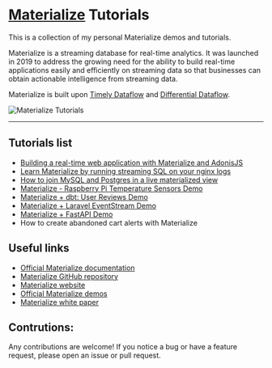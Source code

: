 # [Materialize](https://materialize.com) Tutorials

This is a collection of my personal Materialize demos and tutorials.

Materialize is a streaming database for real-time analytics. It was launched in 2019 to address the growing need for the ability to build real-time applications easily and efficiently on streaming data so that businesses can obtain actionable intelligence from streaming data.

Materialize is built upon [Timely Dataflow](https://github.com/TimelyDataflow/timely-dataflow) and [Differential Dataflow](https://github.com/TimelyDataflow/differential-dataflow).

![Materialize Tutorials](https://user-images.githubusercontent.com/21223421/144993631-8234a2e5-d7ef-47e8-af86-30b0fb1205d2.png)

---

## Tutorials list

* [Building a real-time web application with Materialize and AdonisJS](./mz-adonis-demo)
* [Learn Materialize by running streaming SQL on your nginx logs](./mz-nginx-logs)
* [How to join MySQL and Postgres in a live materialized view](./mz-join-mysql-and-postgresql)
* [Materialize - Raspberry Pi Temperature Sensors Demo](./mz-raspberry-pi-temperature)
* [Materialize + dbt: User Reviews Demo](./mz-user-reviews-dbt-demo)
* [Materialize + Laravel EventStream Demo](./laravel-eventstreams)
* [Materialize + FastAPI Demo](./mz-fastapi-demo)
* How to create abandoned cart alerts with Materialize

## Useful links

* [Official Materialize documentation](https://materialize.com/docs)
* [Materialize GitHub repository](https://github.com/MaterializeInc/Materialize)
* [Materialize website](https://materialize.com)
* [Official Materialize demos](https://materialize.com/docs/demos)
* [Materialize white paper](https://materialize.com/resources/materialize-an-overview/)

## Contrutions:

Any contributions are welcome! If you notice a bug or have a feature request, please open an issue or pull request.

